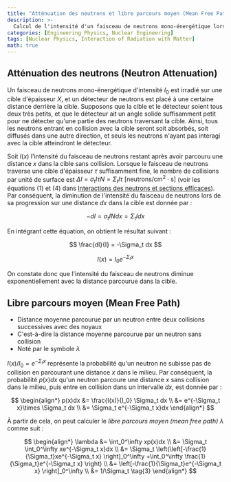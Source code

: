 ```yaml
---
title: "Atténuation des neutrons et libre parcours moyen (Mean Free Path)"
description: >-
  Calcul de l'intensité d'un faisceau de neutrons mono-énergétique lors de sa pénétration dans une cible, et déduction du libre parcours moyen des neutrons.
categories: [Engineering Physics, Nuclear Engineering]
tags: [Nuclear Physics, Interaction of Radiation with Matter]
math: true
---
```


## Atténuation des neutrons (Neutron Attenuation)
Un faisceau de neutrons mono-énergétique d'intensité $I_0$ est irradié sur une cible d'épaisseur $X$, et un détecteur de neutrons est placé à une certaine distance derrière la cible. Supposons que la cible et le détecteur soient tous deux très petits, et que le détecteur ait un angle solide suffisamment petit pour ne détecter qu'une partie des neutrons traversant la cible. Ainsi, tous les neutrons entrant en collision avec la cible seront soit absorbés, soit diffusés dans une autre direction, et seuls les neutrons n'ayant pas interagi avec la cible atteindront le détecteur.

Soit $I(x)$ l'intensité du faisceau de neutrons restant après avoir parcouru une distance $x$ dans la cible sans collision. Lorsque le faisceau de neutrons traverse une cible d'épaisseur $\tau$ suffisamment fine, le nombre de collisions par unité de surface est $\Delta I = \sigma_t I\tau N = \Sigma_t I\tau \ \text{[neutrons/cm}^2\cdot\text{s]}$ (voir les équations (1) et (4) dans [Interactions des neutrons et sections efficaces](/posts/Neutron-Interactions-and-Cross-sections/#section-efficace-cross-section-ou-section-efficace-microscopique-microscopic-cross-section)). Par conséquent, la diminution de l'intensité du faisceau de neutrons lors de sa progression sur une distance $dx$ dans la cible est donnée par :

$$ -dI = \sigma_t IN dx = \Sigma_t I dx \tag{1} $$

En intégrant cette équation, on obtient le résultat suivant :

$$ \frac{dI}{I} = -\Sigma_t dx $$

$$ I(x) = I_0e^{-\Sigma_t x} \tag{2} $$

On constate donc que l'intensité du faisceau de neutrons diminue exponentiellement avec la distance parcourue dans la cible.

## Libre parcours moyen (Mean Free Path)
- Distance moyenne parcourue par un neutron entre deux collisions successives avec des noyaux
- C'est-à-dire la distance moyenne parcourue par un neutron sans collision
- Noté par le symbole $\lambda$

$I(x)/I_0=e^{-\Sigma_t x}$ représente la probabilité qu'un neutron ne subisse pas de collision en parcourant une distance $x$ dans le milieu. Par conséquent, la probabilité $p(x)dx$ qu'un neutron parcoure une distance $x$ sans collision dans le milieu, puis entre en collision dans un intervalle $dx$, est donnée par :

$$ \begin{align*}
p(x)dx &= \frac{I(x)}{I_0} \Sigma_t dx
\\ &= e^{-\Sigma_t x}\times \Sigma_t dx
\\ &= \Sigma_t e^{-\Sigma_t x}dx
\end{align*}
$$

À partir de cela, on peut calculer le *libre parcours moyen (mean free path)* $\lambda$ comme suit :

$$ \begin{align*}
\lambda &= \int_0^\infty xp(x)dx
\\ &= \Sigma_t \int_0^\infty xe^{-\Sigma_t x}dx
\\ &= \Sigma_t \left(\left[-\frac{1}{\Sigma_t}xe^{-\Sigma_t x} \right]_0^\infty +\int_0^\infty \frac{1}{\Sigma_t}e^{-\Sigma_t x} \right)
\\ &= \left[-\frac{1}{\Sigma_t}e^{-\Sigma_t x} \right]_0^\infty
\\ &= 1/\Sigma_t \tag{3}
\end{align*}
$$